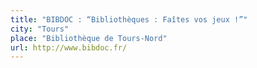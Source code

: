 ```yaml
---
title: "BIBDOC : “Bibliothèques : Faîtes vos jeux !”"
city: "Tours"
place: "Bibliothèque de Tours-Nord"
url: http://www.bibdoc.fr/
---
```

